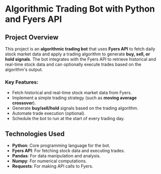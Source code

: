 # **Algorithmic Trading Bot with Python and Fyers API**

## **Project Overview**
This project is an **algorithmic trading bot** that uses **Fyers API** to fetch daily stock market data and apply a trading algorithm to generate **buy, sell, or hold signals**. The bot integrates with the Fyers API to retrieve historical and real-time stock data and can optionally execute trades based on the algorithm's output.

### **Key Features**:
- Fetch historical and real-time stock market data from Fyers.
- Implement a simple trading strategy (such as **moving average crossover**).
- Generate **buy/sell/hold** signals based on the trading algorithm.
- Automate trade execution (optional).
- Schedule the bot to run at the start of every trading day.


## **Technologies Used**
- **Python**: Core programming language for the bot.
- **Fyers API**: For fetching stock data and executing trades.
- **Pandas**: For data manipulation and analysis.
- **Numpy**: For numerical computations.
- **Requests**: For making API calls to Fyers.
